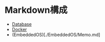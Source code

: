 # Markdown構成

- [Database](./DB/Memo.md)
- [Docker](./DB/Memo.md)
- (EmbeddedOS)[./EmbeddedOS/Memo.md]
